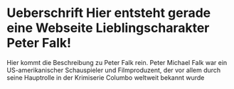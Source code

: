 # Ueberschrift Hier entsteht gerade eine Webseite Lieblingscharakter Peter Falk!
Hier kommt die Beschreibung zu Peter Falk rein.
Peter Michael Falk war ein US-amerikanischer Schauspieler und Filmproduzent, der vor allem durch seine Hauptrolle in der Krimiserie Columbo weltweit bekannt wurde
